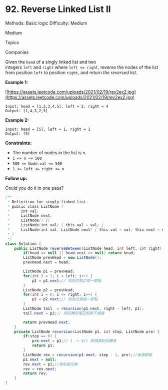 # 92. Reverse Linked List II

Methods: Basic logic
Difficulty: Medium

Medium

Topics

Companies

Given the `head` of a singly linked list and two integers `left` and `right` where `left <= right`, reverse the nodes of the list from position `left` to position `right`, and return *the reversed list*.

**Example 1:**

![https://assets.leetcode.com/uploads/2021/02/19/rev2ex2.jpg](https://assets.leetcode.com/uploads/2021/02/19/rev2ex2.jpg)

```
Input: head = [1,2,3,4,5], left = 2, right = 4
Output: [1,4,3,2,5]

```

**Example 2:**

```
Input: head = [5], left = 1, right = 1
Output: [5]

```

**Constraints:**

- The number of nodes in the list is `n`.
- `1 <= n <= 500`
- `500 <= Node.val <= 500`
- `1 <= left <= right <= n`

**Follow up:**

Could you do it in one pass?

```java
/**
 * Definition for singly-linked list.
 * public class ListNode {
 *     int val;
 *     ListNode next;
 *     ListNode() {}
 *     ListNode(int val) { this.val = val; }
 *     ListNode(int val, ListNode next) { this.val = val; this.next = next; }
 * }
 */
class Solution {
    public ListNode reverseBetween(ListNode head, int left, int right) {
        if(head == null || head.next == null) return head;
        ListNode prevHead = new ListNode();
        prevHead.next = head;

        ListNode p1 = prevHead;
        for(int i = 1; i < left; i++) {
            p1 = p1.next;// 找到交換之前一節點
        }
        ListNode p2 = prevHead;
        for(int i = 0; i <= right; i++) {
            p2 = p2.next;// 找到交換後一節點
        }
        ListNode tail  = recursion(p1.next, right - left, p1);
        tail.next = p2;// 將反轉完尾巴和剩下相接

        return prevHead.next;
    }
    private ListNode recursion(ListNode p1, int step, ListNode pre) {
        if(step == 0) {
            pre.next = p1;// 1 -> 4// 將頭接到反轉首
            return p1;
        }
        ListNode rev = recursion(p1.next, step - 1, pre);//後面節點
        p1.next = null;
        rev.next = p1;//與前面交換
        rev = rev.next;
        return rev;
    }
}
```